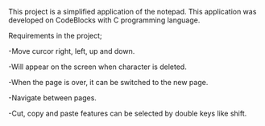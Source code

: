 <p>This project is a simplified application of the notepad. This application was developed on CodeBlocks with C programming language.</p>
<p>Requirements in the project;</p>
<p>-Move curcor right, left, up and down.</p>
<p>-Will appear on the screen when character is deleted.</p>
<p>-When the page is over, it can be switched to the new page.</p>
<p>-Navigate between pages.</p>
<p>-Cut, copy and paste features can be selected by double keys like shift.</p>
